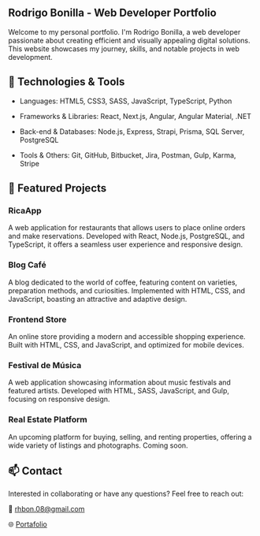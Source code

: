 ## Rodrigo Bonilla - Web Developer Portfolio

Welcome to my personal portfolio. I'm Rodrigo Bonilla, a web developer passionate about creating efficient and visually appealing digital solutions. This website showcases my journey, skills, and notable projects in web development.

## 🚀 Technologies & Tools

- Languages: HTML5, CSS3, SASS, JavaScript, TypeScript, Python

- Frameworks & Libraries: React, Next.js, Angular, Angular Material, .NET

- Back-end & Databases: Node.js, Express, Strapi, Prisma, SQL Server, PostgreSQL

- Tools & Others: Git, GitHub, Bitbucket, Jira, Postman, Gulp, Karma, Stripe

## 🧩 Featured Projects

### RicaApp
A web application for restaurants that allows users to place online orders and make reservations. Developed with React, Node.js, PostgreSQL, and TypeScript, it offers a seamless user experience and responsive design.

### Blog Café
A blog dedicated to the world of coffee, featuring content on varieties, preparation methods, and curiosities. Implemented with HTML, CSS, and JavaScript, boasting an attractive and adaptive design.

### Frontend Store
An online store providing a modern and accessible shopping experience. Built with HTML, CSS, and JavaScript, and optimized for mobile devices.

### Festival de Música
A web application showcasing information about music festivals and featured artists. Developed with HTML, SASS, JavaScript, and Gulp, focusing on responsive design.

### Real Estate Platform
An upcoming platform for buying, selling, and renting properties, offering a wide variety of listings and photographs. Coming soon.

## 📫 Contact

Interested in collaborating or have any questions? Feel free to reach out:

📧 rhbon.08@gmail.com

🌐 [Portafolio](https://portfolio-r0odri.vercel.app)
